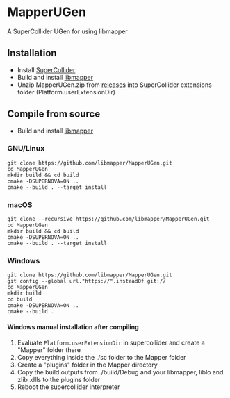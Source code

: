 # MapperUGen
A SuperCollider UGen for using libmapper

## Installation
* Install [SuperCollider](https://supercollider.github.io/)
* Build and install [libmapper](https://github.com/libmapper/libmapper)
* Unzip MapperUGen.zip from [releases](https://github.com/mathiasbredholt/MapperUGen/releases) into SuperCollider extensions folder (Platform.userExtensionDir)

## Compile from source
* Build and install [libmapper](https://github.com/libmapper/libmapper)
### GNU/Linux
```
git clone https://github.com/libmapper/MapperUGen.git
cd MapperUGen
mkdir build && cd build
cmake -DSUPERNOVA=ON ..
cmake --build . --target install
```
### macOS
```
git clone --recursive https://github.com/libmapper/MapperUGen.git
cd MapperUGen
mkdir build && cd build
cmake -DSUPERNOVA=ON ..
cmake --build . --target install
```

### Windows
```
git clone https://github.com/libmapper/MapperUGen.git
git config --global url."https://".insteadOf git://
cd MapperUGen
mkdir build
cd build
cmake -DSUPERNOVA=ON ..
cmake --build .
```

#### Windows manual installation after compiling

1. Evaluate `Platform.userExtensionDir` in supercollider and create a "Mapper" folder there
2. Copy everything inside the ./sc folder to the Mapper folder
3. Create a "plugins" folder in the Mapper directory
4. Copy the build outputs from ./build/Debug and your libmapper, liblo and zlib .dlls to the plugins folder
5. Reboot the supercollider interpreter